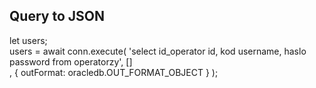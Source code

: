 ## Query to JSON
let users;</br>
users = await conn.execute(
        'select id_operator id, kod username, haslo password from operatorzy', []</br>, { outFormat: oracledb.OUT_FORMAT_OBJECT }
      );
